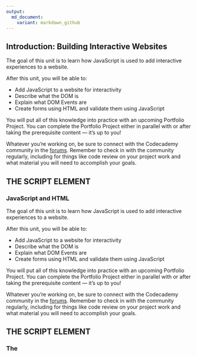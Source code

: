 ```yaml
---
output:
  md_document:
    variant: markdown_github
---
```


## Introduction: Building Interactive Websites




<div data-testid="markdown" class="spacing-loose__3_R8mSIQ2cspwhDGkCOXTu markdown__1eeYJ4WPKUcvX_LDDGJR12 darkTheme__2i0sjr_RjoITRh35Ld2GzM gamut-gk1onf-ArticleMarkdown e1xfx7rd0"><p class="p__1qg33Igem5pAgn4kPMirjw">The goal of this unit is to learn how JavaScript is used to add interactive experiences to a website. </p>
<p class="p__1qg33Igem5pAgn4kPMirjw">After this unit, you will be able to:</p>
<ul class="ul__11icM1EC_0uPj3OY0Skp4r">
<li class="li__1KqBjwbWA3ze6V0BvXq9Rx">Add JavaScript to a website for interactivity</li>
<li class="li__1KqBjwbWA3ze6V0BvXq9Rx">Describe what the DOM is</li>
<li class="li__1KqBjwbWA3ze6V0BvXq9Rx">Explain what DOM Events are</li>
<li class="li__1KqBjwbWA3ze6V0BvXq9Rx">Create forms using HTML and validate them using JavaScript</li>
</ul>
<p class="p__1qg33Igem5pAgn4kPMirjw">You will put all of this knowledge into practice with an upcoming Portfolio Project. You can complete the Portfolio Project either in parallel with or after taking the prerequisite content — it’s up to you! </p>
<p class="p__1qg33Igem5pAgn4kPMirjw">Whatever you’re working on, be sure to connect with the Codecademy community in the <a target="_blank" rel="noopener" class="e14vpv2g1 gamut-xro1w8-ResetElement-Anchor-AnchorBase e1bhhzie0" href="https://discuss.codecademy.com/">forums</a>. Remember to check in with the community regularly, including for things like code review on your project work and what material you will need to accomplish your goals.</p>
</div>




## THE SCRIPT ELEMENT

### JavaScript and HTML




<div data-testid="markdown" class="spacing-loose__3_R8mSIQ2cspwhDGkCOXTu markdown__1eeYJ4WPKUcvX_LDDGJR12 darkTheme__2i0sjr_RjoITRh35Ld2GzM gamut-gk1onf-ArticleMarkdown e1xfx7rd0"><p class="p__1qg33Igem5pAgn4kPMirjw">The goal of this unit is to learn how JavaScript is used to add interactive experiences to a website. </p>
<p class="p__1qg33Igem5pAgn4kPMirjw">After this unit, you will be able to:</p>
<ul class="ul__11icM1EC_0uPj3OY0Skp4r">
<li class="li__1KqBjwbWA3ze6V0BvXq9Rx">Add JavaScript to a website for interactivity</li>
<li class="li__1KqBjwbWA3ze6V0BvXq9Rx">Describe what the DOM is</li>
<li class="li__1KqBjwbWA3ze6V0BvXq9Rx">Explain what DOM Events are</li>
<li class="li__1KqBjwbWA3ze6V0BvXq9Rx">Create forms using HTML and validate them using JavaScript</li>
</ul>
<p class="p__1qg33Igem5pAgn4kPMirjw">You will put all of this knowledge into practice with an upcoming Portfolio Project. You can complete the Portfolio Project either in parallel with or after taking the prerequisite content — it’s up to you! </p>
<p class="p__1qg33Igem5pAgn4kPMirjw">Whatever you’re working on, be sure to connect with the Codecademy community in the <a target="_blank" rel="noopener" class="e14vpv2g1 gamut-xro1w8-ResetElement-Anchor-AnchorBase e1bhhzie0" href="https://discuss.codecademy.com/">forums</a>. Remember to check in with the community regularly, including for things like code review on your project work and what material you will need to accomplish your goals.</p>
</div>




## THE SCRIPT ELEMENT

### The <script> tag




<div data-testid="markdown" class="spacing-loose__3_R8mSIQ2cspwhDGkCOXTu markdown__1eeYJ4WPKUcvX_LDDGJR12 darkTheme__2i0sjr_RjoITRh35Ld2GzM gamut-gk1onf-ArticleMarkdown e1xfx7rd0"><p class="p__1qg33Igem5pAgn4kPMirjw">The goal of this unit is to learn how JavaScript is used to add interactive experiences to a website. </p>
<p class="p__1qg33Igem5pAgn4kPMirjw">After this unit, you will be able to:</p>
<ul class="ul__11icM1EC_0uPj3OY0Skp4r">
<li class="li__1KqBjwbWA3ze6V0BvXq9Rx">Add JavaScript to a website for interactivity</li>
<li class="li__1KqBjwbWA3ze6V0BvXq9Rx">Describe what the DOM is</li>
<li class="li__1KqBjwbWA3ze6V0BvXq9Rx">Explain what DOM Events are</li>
<li class="li__1KqBjwbWA3ze6V0BvXq9Rx">Create forms using HTML and validate them using JavaScript</li>
</ul>
<p class="p__1qg33Igem5pAgn4kPMirjw">You will put all of this knowledge into practice with an upcoming Portfolio Project. You can complete the Portfolio Project either in parallel with or after taking the prerequisite content — it’s up to you! </p>
<p class="p__1qg33Igem5pAgn4kPMirjw">Whatever you’re working on, be sure to connect with the Codecademy community in the <a target="_blank" rel="noopener" class="e14vpv2g1 gamut-xro1w8-ResetElement-Anchor-AnchorBase e1bhhzie0" href="https://discuss.codecademy.com/">forums</a>. Remember to check in with the community regularly, including for things like code review on your project work and what material you will need to accomplish your goals.</p>
</div>




## THE SCRIPT ELEMENT

### The src attribute




<div data-testid="markdown" class="spacing-loose__3_R8mSIQ2cspwhDGkCOXTu markdown__1eeYJ4WPKUcvX_LDDGJR12 darkTheme__2i0sjr_RjoITRh35Ld2GzM gamut-gk1onf-ArticleMarkdown e1xfx7rd0"><p class="p__1qg33Igem5pAgn4kPMirjw">The goal of this unit is to learn how JavaScript is used to add interactive experiences to a website. </p>
<p class="p__1qg33Igem5pAgn4kPMirjw">After this unit, you will be able to:</p>
<ul class="ul__11icM1EC_0uPj3OY0Skp4r">
<li class="li__1KqBjwbWA3ze6V0BvXq9Rx">Add JavaScript to a website for interactivity</li>
<li class="li__1KqBjwbWA3ze6V0BvXq9Rx">Describe what the DOM is</li>
<li class="li__1KqBjwbWA3ze6V0BvXq9Rx">Explain what DOM Events are</li>
<li class="li__1KqBjwbWA3ze6V0BvXq9Rx">Create forms using HTML and validate them using JavaScript</li>
</ul>
<p class="p__1qg33Igem5pAgn4kPMirjw">You will put all of this knowledge into practice with an upcoming Portfolio Project. You can complete the Portfolio Project either in parallel with or after taking the prerequisite content — it’s up to you! </p>
<p class="p__1qg33Igem5pAgn4kPMirjw">Whatever you’re working on, be sure to connect with the Codecademy community in the <a target="_blank" rel="noopener" class="e14vpv2g1 gamut-xro1w8-ResetElement-Anchor-AnchorBase e1bhhzie0" href="https://discuss.codecademy.com/">forums</a>. Remember to check in with the community regularly, including for things like code review on your project work and what material you will need to accomplish your goals.</p>
</div>




## THE SCRIPT ELEMENT

### How are scripts loaded?




<div data-testid="markdown" class="spacing-loose__3_R8mSIQ2cspwhDGkCOXTu markdown__1eeYJ4WPKUcvX_LDDGJR12 darkTheme__2i0sjr_RjoITRh35Ld2GzM gamut-gk1onf-ArticleMarkdown e1xfx7rd0"><p class="p__1qg33Igem5pAgn4kPMirjw">The goal of this unit is to learn how JavaScript is used to add interactive experiences to a website. </p>
<p class="p__1qg33Igem5pAgn4kPMirjw">After this unit, you will be able to:</p>
<ul class="ul__11icM1EC_0uPj3OY0Skp4r">
<li class="li__1KqBjwbWA3ze6V0BvXq9Rx">Add JavaScript to a website for interactivity</li>
<li class="li__1KqBjwbWA3ze6V0BvXq9Rx">Describe what the DOM is</li>
<li class="li__1KqBjwbWA3ze6V0BvXq9Rx">Explain what DOM Events are</li>
<li class="li__1KqBjwbWA3ze6V0BvXq9Rx">Create forms using HTML and validate them using JavaScript</li>
</ul>
<p class="p__1qg33Igem5pAgn4kPMirjw">You will put all of this knowledge into practice with an upcoming Portfolio Project. You can complete the Portfolio Project either in parallel with or after taking the prerequisite content — it’s up to you! </p>
<p class="p__1qg33Igem5pAgn4kPMirjw">Whatever you’re working on, be sure to connect with the Codecademy community in the <a target="_blank" rel="noopener" class="e14vpv2g1 gamut-xro1w8-ResetElement-Anchor-AnchorBase e1bhhzie0" href="https://discuss.codecademy.com/">forums</a>. Remember to check in with the community regularly, including for things like code review on your project work and what material you will need to accomplish your goals.</p>
</div>




## THE SCRIPT ELEMENT

### Defer attribute




<div data-testid="markdown" class="spacing-loose__3_R8mSIQ2cspwhDGkCOXTu markdown__1eeYJ4WPKUcvX_LDDGJR12 darkTheme__2i0sjr_RjoITRh35Ld2GzM gamut-gk1onf-ArticleMarkdown e1xfx7rd0"><p class="p__1qg33Igem5pAgn4kPMirjw">The goal of this unit is to learn how JavaScript is used to add interactive experiences to a website. </p>
<p class="p__1qg33Igem5pAgn4kPMirjw">After this unit, you will be able to:</p>
<ul class="ul__11icM1EC_0uPj3OY0Skp4r">
<li class="li__1KqBjwbWA3ze6V0BvXq9Rx">Add JavaScript to a website for interactivity</li>
<li class="li__1KqBjwbWA3ze6V0BvXq9Rx">Describe what the DOM is</li>
<li class="li__1KqBjwbWA3ze6V0BvXq9Rx">Explain what DOM Events are</li>
<li class="li__1KqBjwbWA3ze6V0BvXq9Rx">Create forms using HTML and validate them using JavaScript</li>
</ul>
<p class="p__1qg33Igem5pAgn4kPMirjw">You will put all of this knowledge into practice with an upcoming Portfolio Project. You can complete the Portfolio Project either in parallel with or after taking the prerequisite content — it’s up to you! </p>
<p class="p__1qg33Igem5pAgn4kPMirjw">Whatever you’re working on, be sure to connect with the Codecademy community in the <a target="_blank" rel="noopener" class="e14vpv2g1 gamut-xro1w8-ResetElement-Anchor-AnchorBase e1bhhzie0" href="https://discuss.codecademy.com/">forums</a>. Remember to check in with the community regularly, including for things like code review on your project work and what material you will need to accomplish your goals.</p>
</div>




## THE SCRIPT ELEMENT

### Async attribute




<div data-testid="markdown" class="spacing-loose__3_R8mSIQ2cspwhDGkCOXTu markdown__1eeYJ4WPKUcvX_LDDGJR12 darkTheme__2i0sjr_RjoITRh35Ld2GzM gamut-gk1onf-ArticleMarkdown e1xfx7rd0"><p class="p__1qg33Igem5pAgn4kPMirjw">The goal of this unit is to learn how JavaScript is used to add interactive experiences to a website. </p>
<p class="p__1qg33Igem5pAgn4kPMirjw">After this unit, you will be able to:</p>
<ul class="ul__11icM1EC_0uPj3OY0Skp4r">
<li class="li__1KqBjwbWA3ze6V0BvXq9Rx">Add JavaScript to a website for interactivity</li>
<li class="li__1KqBjwbWA3ze6V0BvXq9Rx">Describe what the DOM is</li>
<li class="li__1KqBjwbWA3ze6V0BvXq9Rx">Explain what DOM Events are</li>
<li class="li__1KqBjwbWA3ze6V0BvXq9Rx">Create forms using HTML and validate them using JavaScript</li>
</ul>
<p class="p__1qg33Igem5pAgn4kPMirjw">You will put all of this knowledge into practice with an upcoming Portfolio Project. You can complete the Portfolio Project either in parallel with or after taking the prerequisite content — it’s up to you! </p>
<p class="p__1qg33Igem5pAgn4kPMirjw">Whatever you’re working on, be sure to connect with the Codecademy community in the <a target="_blank" rel="noopener" class="e14vpv2g1 gamut-xro1w8-ResetElement-Anchor-AnchorBase e1bhhzie0" href="https://discuss.codecademy.com/">forums</a>. Remember to check in with the community regularly, including for things like code review on your project work and what material you will need to accomplish your goals.</p>
</div>




## THE SCRIPT ELEMENT

### Review




<div data-testid="markdown" class="spacing-loose__3_R8mSIQ2cspwhDGkCOXTu markdown__1eeYJ4WPKUcvX_LDDGJR12 darkTheme__2i0sjr_RjoITRh35Ld2GzM gamut-gk1onf-ArticleMarkdown e1xfx7rd0"><p class="p__1qg33Igem5pAgn4kPMirjw">The goal of this unit is to learn how JavaScript is used to add interactive experiences to a website. </p>
<p class="p__1qg33Igem5pAgn4kPMirjw">After this unit, you will be able to:</p>
<ul class="ul__11icM1EC_0uPj3OY0Skp4r">
<li class="li__1KqBjwbWA3ze6V0BvXq9Rx">Add JavaScript to a website for interactivity</li>
<li class="li__1KqBjwbWA3ze6V0BvXq9Rx">Describe what the DOM is</li>
<li class="li__1KqBjwbWA3ze6V0BvXq9Rx">Explain what DOM Events are</li>
<li class="li__1KqBjwbWA3ze6V0BvXq9Rx">Create forms using HTML and validate them using JavaScript</li>
</ul>
<p class="p__1qg33Igem5pAgn4kPMirjw">You will put all of this knowledge into practice with an upcoming Portfolio Project. You can complete the Portfolio Project either in parallel with or after taking the prerequisite content — it’s up to you! </p>
<p class="p__1qg33Igem5pAgn4kPMirjw">Whatever you’re working on, be sure to connect with the Codecademy community in the <a target="_blank" rel="noopener" class="e14vpv2g1 gamut-xro1w8-ResetElement-Anchor-AnchorBase e1bhhzie0" href="https://discuss.codecademy.com/">forums</a>. Remember to check in with the community regularly, including for things like code review on your project work and what material you will need to accomplish your goals.</p>
</div>




## What is the DOM?




<iframe frameborder="0" allowfullscreen="1" allow="accelerometer; autoplay; clipboard-write; encrypted-media; gyroscope; picture-in-picture; web-share" title="What is the DOM?" width="100%" height="100%" src="https://www.youtube.com/embed/kd8zX-66FS0?autoplay=0&amp;mute=0&amp;controls=1&amp;origin=https%3A%2F%2Fwww.codecademy.com&amp;playsinline=1&amp;showinfo=0&amp;rel=0&amp;iv_load_policy=3&amp;modestbranding=1&amp;enablejsapi=1&amp;widgetid=1" id="widget2" data-gtm-yt-inspected-76="true"></iframe>




## THE DOCUMENT OBJECT MODEL

### What is the DOM?




<iframe frameborder="0" allowfullscreen="1" allow="accelerometer; autoplay; clipboard-write; encrypted-media; gyroscope; picture-in-picture; web-share" title="What is the DOM?" width="100%" height="100%" src="https://www.youtube.com/embed/kd8zX-66FS0?autoplay=0&amp;mute=0&amp;controls=1&amp;origin=https%3A%2F%2Fwww.codecademy.com&amp;playsinline=1&amp;showinfo=0&amp;rel=0&amp;iv_load_policy=3&amp;modestbranding=1&amp;enablejsapi=1&amp;widgetid=1" id="widget2" data-gtm-yt-inspected-76="true"></iframe>




## THE DOCUMENT OBJECT MODEL

### The DOM as a Tree Structure




<iframe frameborder="0" allowfullscreen="1" allow="accelerometer; autoplay; clipboard-write; encrypted-media; gyroscope; picture-in-picture; web-share" title="What is the DOM?" width="100%" height="100%" src="https://www.youtube.com/embed/kd8zX-66FS0?autoplay=0&amp;mute=0&amp;controls=1&amp;origin=https%3A%2F%2Fwww.codecademy.com&amp;playsinline=1&amp;showinfo=0&amp;rel=0&amp;iv_load_policy=3&amp;modestbranding=1&amp;enablejsapi=1&amp;widgetid=1" id="widget2" data-gtm-yt-inspected-76="true"></iframe>




## THE DOCUMENT OBJECT MODEL

### Parent Child Relationships in the DOM




<iframe frameborder="0" allowfullscreen="1" allow="accelerometer; autoplay; clipboard-write; encrypted-media; gyroscope; picture-in-picture; web-share" title="What is the DOM?" width="100%" height="100%" src="https://www.youtube.com/embed/kd8zX-66FS0?autoplay=0&amp;mute=0&amp;controls=1&amp;origin=https%3A%2F%2Fwww.codecademy.com&amp;playsinline=1&amp;showinfo=0&amp;rel=0&amp;iv_load_policy=3&amp;modestbranding=1&amp;enablejsapi=1&amp;widgetid=1" id="widget2" data-gtm-yt-inspected-76="true"></iframe>




## THE DOCUMENT OBJECT MODEL

### Nodes and Elements in the DOM




<iframe frameborder="0" allowfullscreen="1" allow="accelerometer; autoplay; clipboard-write; encrypted-media; gyroscope; picture-in-picture; web-share" title="What is the DOM?" width="100%" height="100%" src="https://www.youtube.com/embed/kd8zX-66FS0?autoplay=0&amp;mute=0&amp;controls=1&amp;origin=https%3A%2F%2Fwww.codecademy.com&amp;playsinline=1&amp;showinfo=0&amp;rel=0&amp;iv_load_policy=3&amp;modestbranding=1&amp;enablejsapi=1&amp;widgetid=1" id="widget2" data-gtm-yt-inspected-76="true"></iframe>




## THE DOCUMENT OBJECT MODEL

### Attributes of Element Node




<iframe frameborder="0" allowfullscreen="1" allow="accelerometer; autoplay; clipboard-write; encrypted-media; gyroscope; picture-in-picture; web-share" title="What is the DOM?" width="100%" height="100%" src="https://www.youtube.com/embed/kd8zX-66FS0?autoplay=0&amp;mute=0&amp;controls=1&amp;origin=https%3A%2F%2Fwww.codecademy.com&amp;playsinline=1&amp;showinfo=0&amp;rel=0&amp;iv_load_policy=3&amp;modestbranding=1&amp;enablejsapi=1&amp;widgetid=1" id="widget2" data-gtm-yt-inspected-76="true"></iframe>




## THE DOCUMENT OBJECT MODEL

### Review




<iframe frameborder="0" allowfullscreen="1" allow="accelerometer; autoplay; clipboard-write; encrypted-media; gyroscope; picture-in-picture; web-share" title="What is the DOM?" width="100%" height="100%" src="https://www.youtube.com/embed/kd8zX-66FS0?autoplay=0&amp;mute=0&amp;controls=1&amp;origin=https%3A%2F%2Fwww.codecademy.com&amp;playsinline=1&amp;showinfo=0&amp;rel=0&amp;iv_load_policy=3&amp;modestbranding=1&amp;enablejsapi=1&amp;widgetid=1" id="widget2" data-gtm-yt-inspected-76="true"></iframe>




## JAVASCRIPT AND THE DOM

### The Document Keyword




<iframe frameborder="0" allowfullscreen="1" allow="accelerometer; autoplay; clipboard-write; encrypted-media; gyroscope; picture-in-picture; web-share" title="What is the DOM?" width="100%" height="100%" src="https://www.youtube.com/embed/kd8zX-66FS0?autoplay=0&amp;mute=0&amp;controls=1&amp;origin=https%3A%2F%2Fwww.codecademy.com&amp;playsinline=1&amp;showinfo=0&amp;rel=0&amp;iv_load_policy=3&amp;modestbranding=1&amp;enablejsapi=1&amp;widgetid=1" id="widget2" data-gtm-yt-inspected-76="true"></iframe>




## JAVASCRIPT AND THE DOM

### Tweak an Element




<iframe frameborder="0" allowfullscreen="1" allow="accelerometer; autoplay; clipboard-write; encrypted-media; gyroscope; picture-in-picture; web-share" title="What is the DOM?" width="100%" height="100%" src="https://www.youtube.com/embed/kd8zX-66FS0?autoplay=0&amp;mute=0&amp;controls=1&amp;origin=https%3A%2F%2Fwww.codecademy.com&amp;playsinline=1&amp;showinfo=0&amp;rel=0&amp;iv_load_policy=3&amp;modestbranding=1&amp;enablejsapi=1&amp;widgetid=1" id="widget2" data-gtm-yt-inspected-76="true"></iframe>




## JAVASCRIPT AND THE DOM

### Select and Modify Elements




<iframe frameborder="0" allowfullscreen="1" allow="accelerometer; autoplay; clipboard-write; encrypted-media; gyroscope; picture-in-picture; web-share" title="What is the DOM?" width="100%" height="100%" src="https://www.youtube.com/embed/kd8zX-66FS0?autoplay=0&amp;mute=0&amp;controls=1&amp;origin=https%3A%2F%2Fwww.codecademy.com&amp;playsinline=1&amp;showinfo=0&amp;rel=0&amp;iv_load_policy=3&amp;modestbranding=1&amp;enablejsapi=1&amp;widgetid=1" id="widget2" data-gtm-yt-inspected-76="true"></iframe>




## JAVASCRIPT AND THE DOM

### Style an Element




<iframe frameborder="0" allowfullscreen="1" allow="accelerometer; autoplay; clipboard-write; encrypted-media; gyroscope; picture-in-picture; web-share" title="What is the DOM?" width="100%" height="100%" src="https://www.youtube.com/embed/kd8zX-66FS0?autoplay=0&amp;mute=0&amp;controls=1&amp;origin=https%3A%2F%2Fwww.codecademy.com&amp;playsinline=1&amp;showinfo=0&amp;rel=0&amp;iv_load_policy=3&amp;modestbranding=1&amp;enablejsapi=1&amp;widgetid=1" id="widget2" data-gtm-yt-inspected-76="true"></iframe>




## JAVASCRIPT AND THE DOM

### Traversing the DOM




<iframe frameborder="0" allowfullscreen="1" allow="accelerometer; autoplay; clipboard-write; encrypted-media; gyroscope; picture-in-picture; web-share" title="What is the DOM?" width="100%" height="100%" src="https://www.youtube.com/embed/kd8zX-66FS0?autoplay=0&amp;mute=0&amp;controls=1&amp;origin=https%3A%2F%2Fwww.codecademy.com&amp;playsinline=1&amp;showinfo=0&amp;rel=0&amp;iv_load_policy=3&amp;modestbranding=1&amp;enablejsapi=1&amp;widgetid=1" id="widget2" data-gtm-yt-inspected-76="true"></iframe>




## JAVASCRIPT AND THE DOM

### Create and Insert Elements




<iframe frameborder="0" allowfullscreen="1" allow="accelerometer; autoplay; clipboard-write; encrypted-media; gyroscope; picture-in-picture; web-share" title="What is the DOM?" width="100%" height="100%" src="https://www.youtube.com/embed/kd8zX-66FS0?autoplay=0&amp;mute=0&amp;controls=1&amp;origin=https%3A%2F%2Fwww.codecademy.com&amp;playsinline=1&amp;showinfo=0&amp;rel=0&amp;iv_load_policy=3&amp;modestbranding=1&amp;enablejsapi=1&amp;widgetid=1" id="widget2" data-gtm-yt-inspected-76="true"></iframe>




## JAVASCRIPT AND THE DOM

### Remove an Element




<iframe frameborder="0" allowfullscreen="1" allow="accelerometer; autoplay; clipboard-write; encrypted-media; gyroscope; picture-in-picture; web-share" title="What is the DOM?" width="100%" height="100%" src="https://www.youtube.com/embed/kd8zX-66FS0?autoplay=0&amp;mute=0&amp;controls=1&amp;origin=https%3A%2F%2Fwww.codecademy.com&amp;playsinline=1&amp;showinfo=0&amp;rel=0&amp;iv_load_policy=3&amp;modestbranding=1&amp;enablejsapi=1&amp;widgetid=1" id="widget2" data-gtm-yt-inspected-76="true"></iframe>




## JAVASCRIPT AND THE DOM

### Add Click Interactivity




<iframe frameborder="0" allowfullscreen="1" allow="accelerometer; autoplay; clipboard-write; encrypted-media; gyroscope; picture-in-picture; web-share" title="What is the DOM?" width="100%" height="100%" src="https://www.youtube.com/embed/kd8zX-66FS0?autoplay=0&amp;mute=0&amp;controls=1&amp;origin=https%3A%2F%2Fwww.codecademy.com&amp;playsinline=1&amp;showinfo=0&amp;rel=0&amp;iv_load_policy=3&amp;modestbranding=1&amp;enablejsapi=1&amp;widgetid=1" id="widget2" data-gtm-yt-inspected-76="true"></iframe>




## JAVASCRIPT AND THE DOM

### Review




<iframe frameborder="0" allowfullscreen="1" allow="accelerometer; autoplay; clipboard-write; encrypted-media; gyroscope; picture-in-picture; web-share" title="What is the DOM?" width="100%" height="100%" src="https://www.youtube.com/embed/kd8zX-66FS0?autoplay=0&amp;mute=0&amp;controls=1&amp;origin=https%3A%2F%2Fwww.codecademy.com&amp;playsinline=1&amp;showinfo=0&amp;rel=0&amp;iv_load_policy=3&amp;modestbranding=1&amp;enablejsapi=1&amp;widgetid=1" id="widget2" data-gtm-yt-inspected-76="true"></iframe>




## Create Your First JavaScript Website




<iframe frameborder="0" allowfullscreen="1" allow="accelerometer; autoplay; clipboard-write; encrypted-media; gyroscope; picture-in-picture; web-share" title="Create your first HTML/CSS/JS project" width="100%" height="100%" src="https://www.youtube.com/embed/iwNUJU5D3aI?autoplay=0&amp;mute=0&amp;controls=1&amp;origin=https%3A%2F%2Fwww.codecademy.com&amp;playsinline=1&amp;showinfo=0&amp;rel=0&amp;iv_load_policy=3&amp;modestbranding=1&amp;enablejsapi=1&amp;widgetid=1" id="widget2" data-gtm-yt-inspected-76="true"></iframe>




## DOM EVENTS WITH JAVASCRIPT

### What is an Event?




<iframe frameborder="0" allowfullscreen="1" allow="accelerometer; autoplay; clipboard-write; encrypted-media; gyroscope; picture-in-picture; web-share" title="Create your first HTML/CSS/JS project" width="100%" height="100%" src="https://www.youtube.com/embed/iwNUJU5D3aI?autoplay=0&amp;mute=0&amp;controls=1&amp;origin=https%3A%2F%2Fwww.codecademy.com&amp;playsinline=1&amp;showinfo=0&amp;rel=0&amp;iv_load_policy=3&amp;modestbranding=1&amp;enablejsapi=1&amp;widgetid=1" id="widget2" data-gtm-yt-inspected-76="true"></iframe>




## DOM EVENTS WITH JAVASCRIPT

### "Firing" Events




<iframe frameborder="0" allowfullscreen="1" allow="accelerometer; autoplay; clipboard-write; encrypted-media; gyroscope; picture-in-picture; web-share" title="Create your first HTML/CSS/JS project" width="100%" height="100%" src="https://www.youtube.com/embed/iwNUJU5D3aI?autoplay=0&amp;mute=0&amp;controls=1&amp;origin=https%3A%2F%2Fwww.codecademy.com&amp;playsinline=1&amp;showinfo=0&amp;rel=0&amp;iv_load_policy=3&amp;modestbranding=1&amp;enablejsapi=1&amp;widgetid=1" id="widget2" data-gtm-yt-inspected-76="true"></iframe>




## DOM EVENTS WITH JAVASCRIPT

### Event Handler Registration




<iframe frameborder="0" allowfullscreen="1" allow="accelerometer; autoplay; clipboard-write; encrypted-media; gyroscope; picture-in-picture; web-share" title="Create your first HTML/CSS/JS project" width="100%" height="100%" src="https://www.youtube.com/embed/iwNUJU5D3aI?autoplay=0&amp;mute=0&amp;controls=1&amp;origin=https%3A%2F%2Fwww.codecademy.com&amp;playsinline=1&amp;showinfo=0&amp;rel=0&amp;iv_load_policy=3&amp;modestbranding=1&amp;enablejsapi=1&amp;widgetid=1" id="widget2" data-gtm-yt-inspected-76="true"></iframe>




## DOM EVENTS WITH JAVASCRIPT

### Adding Event Handlers




<iframe frameborder="0" allowfullscreen="1" allow="accelerometer; autoplay; clipboard-write; encrypted-media; gyroscope; picture-in-picture; web-share" title="Create your first HTML/CSS/JS project" width="100%" height="100%" src="https://www.youtube.com/embed/iwNUJU5D3aI?autoplay=0&amp;mute=0&amp;controls=1&amp;origin=https%3A%2F%2Fwww.codecademy.com&amp;playsinline=1&amp;showinfo=0&amp;rel=0&amp;iv_load_policy=3&amp;modestbranding=1&amp;enablejsapi=1&amp;widgetid=1" id="widget2" data-gtm-yt-inspected-76="true"></iframe>




## DOM EVENTS WITH JAVASCRIPT

### Removing Event Handlers




<iframe frameborder="0" allowfullscreen="1" allow="accelerometer; autoplay; clipboard-write; encrypted-media; gyroscope; picture-in-picture; web-share" title="Create your first HTML/CSS/JS project" width="100%" height="100%" src="https://www.youtube.com/embed/iwNUJU5D3aI?autoplay=0&amp;mute=0&amp;controls=1&amp;origin=https%3A%2F%2Fwww.codecademy.com&amp;playsinline=1&amp;showinfo=0&amp;rel=0&amp;iv_load_policy=3&amp;modestbranding=1&amp;enablejsapi=1&amp;widgetid=1" id="widget2" data-gtm-yt-inspected-76="true"></iframe>




## DOM EVENTS WITH JAVASCRIPT

### Event Object Properties




<iframe frameborder="0" allowfullscreen="1" allow="accelerometer; autoplay; clipboard-write; encrypted-media; gyroscope; picture-in-picture; web-share" title="Create your first HTML/CSS/JS project" width="100%" height="100%" src="https://www.youtube.com/embed/iwNUJU5D3aI?autoplay=0&amp;mute=0&amp;controls=1&amp;origin=https%3A%2F%2Fwww.codecademy.com&amp;playsinline=1&amp;showinfo=0&amp;rel=0&amp;iv_load_policy=3&amp;modestbranding=1&amp;enablejsapi=1&amp;widgetid=1" id="widget2" data-gtm-yt-inspected-76="true"></iframe>




## DOM EVENTS WITH JAVASCRIPT

### Event Types




<iframe frameborder="0" allowfullscreen="1" allow="accelerometer; autoplay; clipboard-write; encrypted-media; gyroscope; picture-in-picture; web-share" title="Create your first HTML/CSS/JS project" width="100%" height="100%" src="https://www.youtube.com/embed/iwNUJU5D3aI?autoplay=0&amp;mute=0&amp;controls=1&amp;origin=https%3A%2F%2Fwww.codecademy.com&amp;playsinline=1&amp;showinfo=0&amp;rel=0&amp;iv_load_policy=3&amp;modestbranding=1&amp;enablejsapi=1&amp;widgetid=1" id="widget2" data-gtm-yt-inspected-76="true"></iframe>




## DOM EVENTS WITH JAVASCRIPT

### Mouse Events




<iframe frameborder="0" allowfullscreen="1" allow="accelerometer; autoplay; clipboard-write; encrypted-media; gyroscope; picture-in-picture; web-share" title="Create your first HTML/CSS/JS project" width="100%" height="100%" src="https://www.youtube.com/embed/iwNUJU5D3aI?autoplay=0&amp;mute=0&amp;controls=1&amp;origin=https%3A%2F%2Fwww.codecademy.com&amp;playsinline=1&amp;showinfo=0&amp;rel=0&amp;iv_load_policy=3&amp;modestbranding=1&amp;enablejsapi=1&amp;widgetid=1" id="widget2" data-gtm-yt-inspected-76="true"></iframe>




## DOM EVENTS WITH JAVASCRIPT

### Keyboard Events




<iframe frameborder="0" allowfullscreen="1" allow="accelerometer; autoplay; clipboard-write; encrypted-media; gyroscope; picture-in-picture; web-share" title="Create your first HTML/CSS/JS project" width="100%" height="100%" src="https://www.youtube.com/embed/iwNUJU5D3aI?autoplay=0&amp;mute=0&amp;controls=1&amp;origin=https%3A%2F%2Fwww.codecademy.com&amp;playsinline=1&amp;showinfo=0&amp;rel=0&amp;iv_load_policy=3&amp;modestbranding=1&amp;enablejsapi=1&amp;widgetid=1" id="widget2" data-gtm-yt-inspected-76="true"></iframe>




## DOM EVENTS WITH JAVASCRIPT

### Review




<iframe frameborder="0" allowfullscreen="1" allow="accelerometer; autoplay; clipboard-write; encrypted-media; gyroscope; picture-in-picture; web-share" title="Create your first HTML/CSS/JS project" width="100%" height="100%" src="https://www.youtube.com/embed/iwNUJU5D3aI?autoplay=0&amp;mute=0&amp;controls=1&amp;origin=https%3A%2F%2Fwww.codecademy.com&amp;playsinline=1&amp;showinfo=0&amp;rel=0&amp;iv_load_policy=3&amp;modestbranding=1&amp;enablejsapi=1&amp;widgetid=1" id="widget2" data-gtm-yt-inspected-76="true"></iframe>




## BUILDING INTERACTIVE WEBSITES

### Piano Keys




<iframe frameborder="0" allowfullscreen="1" allow="accelerometer; autoplay; clipboard-write; encrypted-media; gyroscope; picture-in-picture; web-share" title="Create your first HTML/CSS/JS project" width="100%" height="100%" src="https://www.youtube.com/embed/iwNUJU5D3aI?autoplay=0&amp;mute=0&amp;controls=1&amp;origin=https%3A%2F%2Fwww.codecademy.com&amp;playsinline=1&amp;showinfo=0&amp;rel=0&amp;iv_load_policy=3&amp;modestbranding=1&amp;enablejsapi=1&amp;widgetid=1" id="widget2" data-gtm-yt-inspected-76="true"></iframe>




## INTRODUCTION TO FORM VALIDATION

### Introduction




<iframe frameborder="0" allowfullscreen="1" allow="accelerometer; autoplay; clipboard-write; encrypted-media; gyroscope; picture-in-picture; web-share" title="Create your first HTML/CSS/JS project" width="100%" height="100%" src="https://www.youtube.com/embed/iwNUJU5D3aI?autoplay=0&amp;mute=0&amp;controls=1&amp;origin=https%3A%2F%2Fwww.codecademy.com&amp;playsinline=1&amp;showinfo=0&amp;rel=0&amp;iv_load_policy=3&amp;modestbranding=1&amp;enablejsapi=1&amp;widgetid=1" id="widget2" data-gtm-yt-inspected-76="true"></iframe>




## INTRODUCTION TO FORM VALIDATION

### Why Validate Forms?




<iframe frameborder="0" allowfullscreen="1" allow="accelerometer; autoplay; clipboard-write; encrypted-media; gyroscope; picture-in-picture; web-share" title="Create your first HTML/CSS/JS project" width="100%" height="100%" src="https://www.youtube.com/embed/iwNUJU5D3aI?autoplay=0&amp;mute=0&amp;controls=1&amp;origin=https%3A%2F%2Fwww.codecademy.com&amp;playsinline=1&amp;showinfo=0&amp;rel=0&amp;iv_load_policy=3&amp;modestbranding=1&amp;enablejsapi=1&amp;widgetid=1" id="widget2" data-gtm-yt-inspected-76="true"></iframe>




## INTRODUCTION TO FORM VALIDATION

### Regular Expressions




<iframe frameborder="0" allowfullscreen="1" allow="accelerometer; autoplay; clipboard-write; encrypted-media; gyroscope; picture-in-picture; web-share" title="Create your first HTML/CSS/JS project" width="100%" height="100%" src="https://www.youtube.com/embed/iwNUJU5D3aI?autoplay=0&amp;mute=0&amp;controls=1&amp;origin=https%3A%2F%2Fwww.codecademy.com&amp;playsinline=1&amp;showinfo=0&amp;rel=0&amp;iv_load_policy=3&amp;modestbranding=1&amp;enablejsapi=1&amp;widgetid=1" id="widget2" data-gtm-yt-inspected-76="true"></iframe>




## INTRODUCTION TO FORM VALIDATION

### Client-side Validation: HTML




<iframe frameborder="0" allowfullscreen="1" allow="accelerometer; autoplay; clipboard-write; encrypted-media; gyroscope; picture-in-picture; web-share" title="Create your first HTML/CSS/JS project" width="100%" height="100%" src="https://www.youtube.com/embed/iwNUJU5D3aI?autoplay=0&amp;mute=0&amp;controls=1&amp;origin=https%3A%2F%2Fwww.codecademy.com&amp;playsinline=1&amp;showinfo=0&amp;rel=0&amp;iv_load_policy=3&amp;modestbranding=1&amp;enablejsapi=1&amp;widgetid=1" id="widget2" data-gtm-yt-inspected-76="true"></iframe>




## INTRODUCTION TO FORM VALIDATION

### Client-side Validation: JavaScript




<iframe frameborder="0" allowfullscreen="1" allow="accelerometer; autoplay; clipboard-write; encrypted-media; gyroscope; picture-in-picture; web-share" title="Create your first HTML/CSS/JS project" width="100%" height="100%" src="https://www.youtube.com/embed/iwNUJU5D3aI?autoplay=0&amp;mute=0&amp;controls=1&amp;origin=https%3A%2F%2Fwww.codecademy.com&amp;playsinline=1&amp;showinfo=0&amp;rel=0&amp;iv_load_policy=3&amp;modestbranding=1&amp;enablejsapi=1&amp;widgetid=1" id="widget2" data-gtm-yt-inspected-76="true"></iframe>




## INTRODUCTION TO FORM VALIDATION

### Back-end Validation




<iframe frameborder="0" allowfullscreen="1" allow="accelerometer; autoplay; clipboard-write; encrypted-media; gyroscope; picture-in-picture; web-share" title="Create your first HTML/CSS/JS project" width="100%" height="100%" src="https://www.youtube.com/embed/iwNUJU5D3aI?autoplay=0&amp;mute=0&amp;controls=1&amp;origin=https%3A%2F%2Fwww.codecademy.com&amp;playsinline=1&amp;showinfo=0&amp;rel=0&amp;iv_load_policy=3&amp;modestbranding=1&amp;enablejsapi=1&amp;widgetid=1" id="widget2" data-gtm-yt-inspected-76="true"></iframe>




## INTRODUCTION TO FORM VALIDATION

### Review




<iframe frameborder="0" allowfullscreen="1" allow="accelerometer; autoplay; clipboard-write; encrypted-media; gyroscope; picture-in-picture; web-share" title="Create your first HTML/CSS/JS project" width="100%" height="100%" src="https://www.youtube.com/embed/iwNUJU5D3aI?autoplay=0&amp;mute=0&amp;controls=1&amp;origin=https%3A%2F%2Fwww.codecademy.com&amp;playsinline=1&amp;showinfo=0&amp;rel=0&amp;iv_load_policy=3&amp;modestbranding=1&amp;enablejsapi=1&amp;widgetid=1" id="widget2" data-gtm-yt-inspected-76="true"></iframe>




## HTML FORMS

### Introduction to HTML Forms




<iframe frameborder="0" allowfullscreen="1" allow="accelerometer; autoplay; clipboard-write; encrypted-media; gyroscope; picture-in-picture; web-share" title="Create your first HTML/CSS/JS project" width="100%" height="100%" src="https://www.youtube.com/embed/iwNUJU5D3aI?autoplay=0&amp;mute=0&amp;controls=1&amp;origin=https%3A%2F%2Fwww.codecademy.com&amp;playsinline=1&amp;showinfo=0&amp;rel=0&amp;iv_load_policy=3&amp;modestbranding=1&amp;enablejsapi=1&amp;widgetid=1" id="widget2" data-gtm-yt-inspected-76="true"></iframe>




## HTML FORMS

### How a Form Works




<iframe frameborder="0" allowfullscreen="1" allow="accelerometer; autoplay; clipboard-write; encrypted-media; gyroscope; picture-in-picture; web-share" title="Create your first HTML/CSS/JS project" width="100%" height="100%" src="https://www.youtube.com/embed/iwNUJU5D3aI?autoplay=0&amp;mute=0&amp;controls=1&amp;origin=https%3A%2F%2Fwww.codecademy.com&amp;playsinline=1&amp;showinfo=0&amp;rel=0&amp;iv_load_policy=3&amp;modestbranding=1&amp;enablejsapi=1&amp;widgetid=1" id="widget2" data-gtm-yt-inspected-76="true"></iframe>




## HTML FORMS

### Text Input




<iframe frameborder="0" allowfullscreen="1" allow="accelerometer; autoplay; clipboard-write; encrypted-media; gyroscope; picture-in-picture; web-share" title="Create your first HTML/CSS/JS project" width="100%" height="100%" src="https://www.youtube.com/embed/iwNUJU5D3aI?autoplay=0&amp;mute=0&amp;controls=1&amp;origin=https%3A%2F%2Fwww.codecademy.com&amp;playsinline=1&amp;showinfo=0&amp;rel=0&amp;iv_load_policy=3&amp;modestbranding=1&amp;enablejsapi=1&amp;widgetid=1" id="widget2" data-gtm-yt-inspected-76="true"></iframe>




## HTML FORMS

### Adding a Label




<iframe frameborder="0" allowfullscreen="1" allow="accelerometer; autoplay; clipboard-write; encrypted-media; gyroscope; picture-in-picture; web-share" title="Create your first HTML/CSS/JS project" width="100%" height="100%" src="https://www.youtube.com/embed/iwNUJU5D3aI?autoplay=0&amp;mute=0&amp;controls=1&amp;origin=https%3A%2F%2Fwww.codecademy.com&amp;playsinline=1&amp;showinfo=0&amp;rel=0&amp;iv_load_policy=3&amp;modestbranding=1&amp;enablejsapi=1&amp;widgetid=1" id="widget2" data-gtm-yt-inspected-76="true"></iframe>




## HTML FORMS

### Password Input




<iframe frameborder="0" allowfullscreen="1" allow="accelerometer; autoplay; clipboard-write; encrypted-media; gyroscope; picture-in-picture; web-share" title="Create your first HTML/CSS/JS project" width="100%" height="100%" src="https://www.youtube.com/embed/iwNUJU5D3aI?autoplay=0&amp;mute=0&amp;controls=1&amp;origin=https%3A%2F%2Fwww.codecademy.com&amp;playsinline=1&amp;showinfo=0&amp;rel=0&amp;iv_load_policy=3&amp;modestbranding=1&amp;enablejsapi=1&amp;widgetid=1" id="widget2" data-gtm-yt-inspected-76="true"></iframe>




## HTML FORMS

### Number Input




<iframe frameborder="0" allowfullscreen="1" allow="accelerometer; autoplay; clipboard-write; encrypted-media; gyroscope; picture-in-picture; web-share" title="Create your first HTML/CSS/JS project" width="100%" height="100%" src="https://www.youtube.com/embed/iwNUJU5D3aI?autoplay=0&amp;mute=0&amp;controls=1&amp;origin=https%3A%2F%2Fwww.codecademy.com&amp;playsinline=1&amp;showinfo=0&amp;rel=0&amp;iv_load_policy=3&amp;modestbranding=1&amp;enablejsapi=1&amp;widgetid=1" id="widget2" data-gtm-yt-inspected-76="true"></iframe>




## HTML FORMS

### Range Input




<iframe frameborder="0" allowfullscreen="1" allow="accelerometer; autoplay; clipboard-write; encrypted-media; gyroscope; picture-in-picture; web-share" title="Create your first HTML/CSS/JS project" width="100%" height="100%" src="https://www.youtube.com/embed/iwNUJU5D3aI?autoplay=0&amp;mute=0&amp;controls=1&amp;origin=https%3A%2F%2Fwww.codecademy.com&amp;playsinline=1&amp;showinfo=0&amp;rel=0&amp;iv_load_policy=3&amp;modestbranding=1&amp;enablejsapi=1&amp;widgetid=1" id="widget2" data-gtm-yt-inspected-76="true"></iframe>




## HTML FORMS

### Checkbox Input




<iframe frameborder="0" allowfullscreen="1" allow="accelerometer; autoplay; clipboard-write; encrypted-media; gyroscope; picture-in-picture; web-share" title="Create your first HTML/CSS/JS project" width="100%" height="100%" src="https://www.youtube.com/embed/iwNUJU5D3aI?autoplay=0&amp;mute=0&amp;controls=1&amp;origin=https%3A%2F%2Fwww.codecademy.com&amp;playsinline=1&amp;showinfo=0&amp;rel=0&amp;iv_load_policy=3&amp;modestbranding=1&amp;enablejsapi=1&amp;widgetid=1" id="widget2" data-gtm-yt-inspected-76="true"></iframe>




## HTML FORMS

### Radio Button Input




<iframe frameborder="0" allowfullscreen="1" allow="accelerometer; autoplay; clipboard-write; encrypted-media; gyroscope; picture-in-picture; web-share" title="Create your first HTML/CSS/JS project" width="100%" height="100%" src="https://www.youtube.com/embed/iwNUJU5D3aI?autoplay=0&amp;mute=0&amp;controls=1&amp;origin=https%3A%2F%2Fwww.codecademy.com&amp;playsinline=1&amp;showinfo=0&amp;rel=0&amp;iv_load_policy=3&amp;modestbranding=1&amp;enablejsapi=1&amp;widgetid=1" id="widget2" data-gtm-yt-inspected-76="true"></iframe>




## HTML FORMS

### Dropdown list




<iframe frameborder="0" allowfullscreen="1" allow="accelerometer; autoplay; clipboard-write; encrypted-media; gyroscope; picture-in-picture; web-share" title="Create your first HTML/CSS/JS project" width="100%" height="100%" src="https://www.youtube.com/embed/iwNUJU5D3aI?autoplay=0&amp;mute=0&amp;controls=1&amp;origin=https%3A%2F%2Fwww.codecademy.com&amp;playsinline=1&amp;showinfo=0&amp;rel=0&amp;iv_load_policy=3&amp;modestbranding=1&amp;enablejsapi=1&amp;widgetid=1" id="widget2" data-gtm-yt-inspected-76="true"></iframe>




## HTML FORMS

### Datalist Input




<iframe frameborder="0" allowfullscreen="1" allow="accelerometer; autoplay; clipboard-write; encrypted-media; gyroscope; picture-in-picture; web-share" title="Create your first HTML/CSS/JS project" width="100%" height="100%" src="https://www.youtube.com/embed/iwNUJU5D3aI?autoplay=0&amp;mute=0&amp;controls=1&amp;origin=https%3A%2F%2Fwww.codecademy.com&amp;playsinline=1&amp;showinfo=0&amp;rel=0&amp;iv_load_policy=3&amp;modestbranding=1&amp;enablejsapi=1&amp;widgetid=1" id="widget2" data-gtm-yt-inspected-76="true"></iframe>




## HTML FORMS

### Textarea element




<iframe frameborder="0" allowfullscreen="1" allow="accelerometer; autoplay; clipboard-write; encrypted-media; gyroscope; picture-in-picture; web-share" title="Create your first HTML/CSS/JS project" width="100%" height="100%" src="https://www.youtube.com/embed/iwNUJU5D3aI?autoplay=0&amp;mute=0&amp;controls=1&amp;origin=https%3A%2F%2Fwww.codecademy.com&amp;playsinline=1&amp;showinfo=0&amp;rel=0&amp;iv_load_policy=3&amp;modestbranding=1&amp;enablejsapi=1&amp;widgetid=1" id="widget2" data-gtm-yt-inspected-76="true"></iframe>




## HTML FORMS

### Submit Form




<iframe frameborder="0" allowfullscreen="1" allow="accelerometer; autoplay; clipboard-write; encrypted-media; gyroscope; picture-in-picture; web-share" title="Create your first HTML/CSS/JS project" width="100%" height="100%" src="https://www.youtube.com/embed/iwNUJU5D3aI?autoplay=0&amp;mute=0&amp;controls=1&amp;origin=https%3A%2F%2Fwww.codecademy.com&amp;playsinline=1&amp;showinfo=0&amp;rel=0&amp;iv_load_policy=3&amp;modestbranding=1&amp;enablejsapi=1&amp;widgetid=1" id="widget2" data-gtm-yt-inspected-76="true"></iframe>




## HTML FORMS

### Review




<iframe frameborder="0" allowfullscreen="1" allow="accelerometer; autoplay; clipboard-write; encrypted-media; gyroscope; picture-in-picture; web-share" title="Create your first HTML/CSS/JS project" width="100%" height="100%" src="https://www.youtube.com/embed/iwNUJU5D3aI?autoplay=0&amp;mute=0&amp;controls=1&amp;origin=https%3A%2F%2Fwww.codecademy.com&amp;playsinline=1&amp;showinfo=0&amp;rel=0&amp;iv_load_policy=3&amp;modestbranding=1&amp;enablejsapi=1&amp;widgetid=1" id="widget2" data-gtm-yt-inspected-76="true"></iframe>




## FORM VALIDATION

### Introduction to HTML Form Validation




<iframe frameborder="0" allowfullscreen="1" allow="accelerometer; autoplay; clipboard-write; encrypted-media; gyroscope; picture-in-picture; web-share" title="Create your first HTML/CSS/JS project" width="100%" height="100%" src="https://www.youtube.com/embed/iwNUJU5D3aI?autoplay=0&amp;mute=0&amp;controls=1&amp;origin=https%3A%2F%2Fwww.codecademy.com&amp;playsinline=1&amp;showinfo=0&amp;rel=0&amp;iv_load_policy=3&amp;modestbranding=1&amp;enablejsapi=1&amp;widgetid=1" id="widget2" data-gtm-yt-inspected-76="true"></iframe>




## FORM VALIDATION

### Requiring an Input




<iframe frameborder="0" allowfullscreen="1" allow="accelerometer; autoplay; clipboard-write; encrypted-media; gyroscope; picture-in-picture; web-share" title="Create your first HTML/CSS/JS project" width="100%" height="100%" src="https://www.youtube.com/embed/iwNUJU5D3aI?autoplay=0&amp;mute=0&amp;controls=1&amp;origin=https%3A%2F%2Fwww.codecademy.com&amp;playsinline=1&amp;showinfo=0&amp;rel=0&amp;iv_load_policy=3&amp;modestbranding=1&amp;enablejsapi=1&amp;widgetid=1" id="widget2" data-gtm-yt-inspected-76="true"></iframe>




## FORM VALIDATION

### Set a Minimum and Maximum




<iframe frameborder="0" allowfullscreen="1" allow="accelerometer; autoplay; clipboard-write; encrypted-media; gyroscope; picture-in-picture; web-share" title="Create your first HTML/CSS/JS project" width="100%" height="100%" src="https://www.youtube.com/embed/iwNUJU5D3aI?autoplay=0&amp;mute=0&amp;controls=1&amp;origin=https%3A%2F%2Fwww.codecademy.com&amp;playsinline=1&amp;showinfo=0&amp;rel=0&amp;iv_load_policy=3&amp;modestbranding=1&amp;enablejsapi=1&amp;widgetid=1" id="widget2" data-gtm-yt-inspected-76="true"></iframe>




## FORM VALIDATION

### Checking Text Length




<iframe frameborder="0" allowfullscreen="1" allow="accelerometer; autoplay; clipboard-write; encrypted-media; gyroscope; picture-in-picture; web-share" title="Create your first HTML/CSS/JS project" width="100%" height="100%" src="https://www.youtube.com/embed/iwNUJU5D3aI?autoplay=0&amp;mute=0&amp;controls=1&amp;origin=https%3A%2F%2Fwww.codecademy.com&amp;playsinline=1&amp;showinfo=0&amp;rel=0&amp;iv_load_policy=3&amp;modestbranding=1&amp;enablejsapi=1&amp;widgetid=1" id="widget2" data-gtm-yt-inspected-76="true"></iframe>




## FORM VALIDATION

### Matching a Pattern




<iframe frameborder="0" allowfullscreen="1" allow="accelerometer; autoplay; clipboard-write; encrypted-media; gyroscope; picture-in-picture; web-share" title="Create your first HTML/CSS/JS project" width="100%" height="100%" src="https://www.youtube.com/embed/iwNUJU5D3aI?autoplay=0&amp;mute=0&amp;controls=1&amp;origin=https%3A%2F%2Fwww.codecademy.com&amp;playsinline=1&amp;showinfo=0&amp;rel=0&amp;iv_load_policy=3&amp;modestbranding=1&amp;enablejsapi=1&amp;widgetid=1" id="widget2" data-gtm-yt-inspected-76="true"></iframe>




## FORM VALIDATION

### Review




<iframe frameborder="0" allowfullscreen="1" allow="accelerometer; autoplay; clipboard-write; encrypted-media; gyroscope; picture-in-picture; web-share" title="Create your first HTML/CSS/JS project" width="100%" height="100%" src="https://www.youtube.com/embed/iwNUJU5D3aI?autoplay=0&amp;mute=0&amp;controls=1&amp;origin=https%3A%2F%2Fwww.codecademy.com&amp;playsinline=1&amp;showinfo=0&amp;rel=0&amp;iv_load_policy=3&amp;modestbranding=1&amp;enablejsapi=1&amp;widgetid=1" id="widget2" data-gtm-yt-inspected-76="true"></iframe>




## BUILDING INTERACTIVE WEBSITES

### Form a Story




<iframe frameborder="0" allowfullscreen="1" allow="accelerometer; autoplay; clipboard-write; encrypted-media; gyroscope; picture-in-picture; web-share" title="Create your first HTML/CSS/JS project" width="100%" height="100%" src="https://www.youtube.com/embed/iwNUJU5D3aI?autoplay=0&amp;mute=0&amp;controls=1&amp;origin=https%3A%2F%2Fwww.codecademy.com&amp;playsinline=1&amp;showinfo=0&amp;rel=0&amp;iv_load_policy=3&amp;modestbranding=1&amp;enablejsapi=1&amp;widgetid=1" id="widget2" data-gtm-yt-inspected-76="true"></iframe>




## Review: Building Interactive Websites




<div data-testid="markdown" class="spacing-loose__3_R8mSIQ2cspwhDGkCOXTu markdown__1eeYJ4WPKUcvX_LDDGJR12 darkTheme__2i0sjr_RjoITRh35Ld2GzM gamut-gk1onf-ArticleMarkdown e1xfx7rd0"><p class="p__1qg33Igem5pAgn4kPMirjw">Congratulations! The goal of this unit was to use JavaScript to create interactive websites that will respond to input from the user.</p>
<p class="p__1qg33Igem5pAgn4kPMirjw">Having completed this unit, you are now able to:</p>
<ul class="ul__11icM1EC_0uPj3OY0Skp4r">
<li class="li__1KqBjwbWA3ze6V0BvXq9Rx">Add JavaScript to a website for interactivity</li>
<li class="li__1KqBjwbWA3ze6V0BvXq9Rx">Describe what the DOM is</li>
<li class="li__1KqBjwbWA3ze6V0BvXq9Rx">Explain what DOM Events are</li>
<li class="li__1KqBjwbWA3ze6V0BvXq9Rx">Create forms using HTML and validate them using JavaScript</li>
</ul>
<p class="p__1qg33Igem5pAgn4kPMirjw">If you are interested in learning more about these topics, here are some additional resources:</p>
<ul class="ul__11icM1EC_0uPj3OY0Skp4r">
<li class="li__1KqBjwbWA3ze6V0BvXq9Rx">Article: <a target="_blank" rel="noopener" class="e14vpv2g1 gamut-xro1w8-ResetElement-Anchor-AnchorBase e1bhhzie0" href="https://www.digitalocean.com/community/tutorials/how-to-add-javascript-to-html">How To Add JavaScript to HTML
</a></li>
<li class="li__1KqBjwbWA3ze6V0BvXq9Rx">Article: <a target="_blank" rel="noopener" class="e14vpv2g1 gamut-xro1w8-ResetElement-Anchor-AnchorBase e1bhhzie0" href="https://developer.mozilla.org/en-US/docs/Learn/Forms/Form_validation">MDN Guide to Client-side form validation</a></li>
<li class="li__1KqBjwbWA3ze6V0BvXq9Rx">Book: <a target="_blank" rel="noopener" class="e14vpv2g1 gamut-xro1w8-ResetElement-Anchor-AnchorBase e1bhhzie0" href="https://bookshop.org/books/html-and-css-design-and-build-websites/9781118008188">HTML &amp; CSS</a>, Jon Duckett, Chapter 7 (pp. 144-174)</li>
</ul>
<p class="p__1qg33Igem5pAgn4kPMirjw">Whatever you’re working on, be sure to connect with the Codecademy community in the <a target="_blank" rel="noopener" class="e14vpv2g1 gamut-xro1w8-ResetElement-Anchor-AnchorBase e1bhhzie0" href="https://discuss.codecademy.com/">forums</a>. Remember to check in with the community regularly, including for things like code review on your project work and what material you will need to accomplish your goals.</p>
</div>





